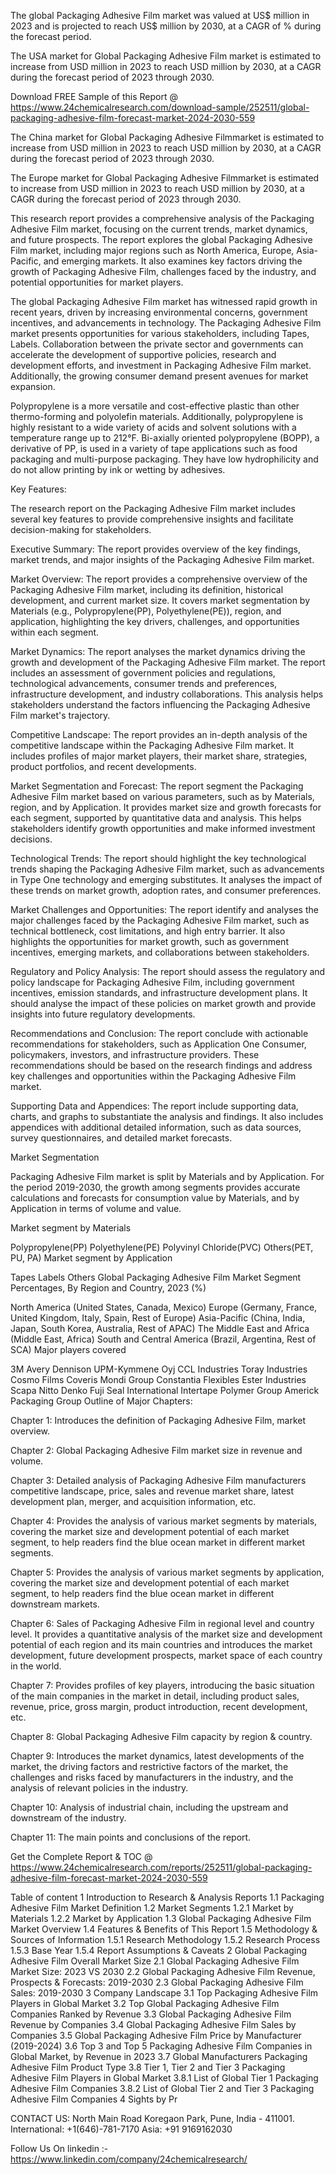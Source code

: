 The global Packaging Adhesive Film market was valued at US$ million in 2023 and is projected to reach US$ million by 2030, at a CAGR of % during the forecast period.

The USA market for Global Packaging Adhesive Film market is estimated to increase from USD million in 2023 to reach USD million by 2030, at a CAGR during the forecast period of 2023 through 2030.

Download FREE Sample of this Report @ https://www.24chemicalresearch.com/download-sample/252511/global-packaging-adhesive-film-forecast-market-2024-2030-559

The China market for Global Packaging Adhesive Filmmarket is estimated to increase from USD million in 2023 to reach USD million by 2030, at a CAGR during the forecast period of 2023 through 2030.

The Europe market for Global Packaging Adhesive Filmmarket is estimated to increase from USD million in 2023 to reach USD million by 2030, at a CAGR during the forecast period of 2023 through 2030.

This research report provides a comprehensive analysis of the Packaging Adhesive Film market, focusing on the current trends, market dynamics, and future prospects. The report explores the global Packaging Adhesive Film market, including major regions such as North America, Europe, Asia-Pacific, and emerging markets. It also examines key factors driving the growth of Packaging Adhesive Film, challenges faced by the industry, and potential opportunities for market players.

The global Packaging Adhesive Film market has witnessed rapid growth in recent years, driven by increasing environmental concerns, government incentives, and advancements in technology. The Packaging Adhesive Film market presents opportunities for various stakeholders, including Tapes, Labels. Collaboration between the private sector and governments can accelerate the development of supportive policies, research and development efforts, and investment in Packaging Adhesive Film market. Additionally, the growing consumer demand present avenues for market expansion.

Polypropylene is a more versatile and cost-effective plastic than other thermo-forming and polyolefin materials. Additionally, polypropylene is highly resistant to a wide variety of acids and solvent solutions with a temperature range up to 212°F. Bi-axially oriented polypropylene (BOPP), a derivative of PP, is used in a variety of tape applications such as food packaging and multi-purpose packaging. They have low hydrophilicity and do not allow printing by ink or wetting by adhesives.

Key Features:

The research report on the Packaging Adhesive Film market includes several key features to provide comprehensive insights and facilitate decision-making for stakeholders.

Executive Summary: The report provides overview of the key findings, market trends, and major insights of the Packaging Adhesive Film market.

Market Overview: The report provides a comprehensive overview of the Packaging Adhesive Film market, including its definition, historical development, and current market size. It covers market segmentation by Materials (e.g., Polypropylene(PP), Polyethylene(PE)), region, and application, highlighting the key drivers, challenges, and opportunities within each segment.

Market Dynamics: The report analyses the market dynamics driving the growth and development of the Packaging Adhesive Film market. The report includes an assessment of government policies and regulations, technological advancements, consumer trends and preferences, infrastructure development, and industry collaborations. This analysis helps stakeholders understand the factors influencing the Packaging Adhesive Film market's trajectory.

Competitive Landscape: The report provides an in-depth analysis of the competitive landscape within the Packaging Adhesive Film market. It includes profiles of major market players, their market share, strategies, product portfolios, and recent developments.

Market Segmentation and Forecast: The report segment the Packaging Adhesive Film market based on various parameters, such as by Materials, region, and by Application. It provides market size and growth forecasts for each segment, supported by quantitative data and analysis. This helps stakeholders identify growth opportunities and make informed investment decisions.

Technological Trends: The report should highlight the key technological trends shaping the Packaging Adhesive Film market, such as advancements in Type One technology and emerging substitutes. It analyses the impact of these trends on market growth, adoption rates, and consumer preferences.

Market Challenges and Opportunities: The report identify and analyses the major challenges faced by the Packaging Adhesive Film market, such as technical bottleneck, cost limitations, and high entry barrier. It also highlights the opportunities for market growth, such as government incentives, emerging markets, and collaborations between stakeholders.

Regulatory and Policy Analysis: The report should assess the regulatory and policy landscape for Packaging Adhesive Film, including government incentives, emission standards, and infrastructure development plans. It should analyse the impact of these policies on market growth and provide insights into future regulatory developments.

Recommendations and Conclusion: The report conclude with actionable recommendations for stakeholders, such as Application One Consumer, policymakers, investors, and infrastructure providers. These recommendations should be based on the research findings and address key challenges and opportunities within the Packaging Adhesive Film market.

Supporting Data and Appendices: The report include supporting data, charts, and graphs to substantiate the analysis and findings. It also includes appendices with additional detailed information, such as data sources, survey questionnaires, and detailed market forecasts.

Market Segmentation

Packaging Adhesive Film market is split by Materials and by Application. For the period 2019-2030, the growth among segments provides accurate calculations and forecasts for consumption value by Materials, and by Application in terms of volume and value.

Market segment by Materials

Polypropylene(PP)
Polyethylene(PE)
Polyvinyl Chloride(PVC)
Others(PET, PU, PA)
Market segment by Application

Tapes
Labels
Others
Global Packaging Adhesive Film Market Segment Percentages, By Region and Country, 2023 (%)

North America (United States, Canada, Mexico)
Europe (Germany, France, United Kingdom, Italy, Spain, Rest of Europe)
Asia-Pacific (China, India, Japan, South Korea, Australia, Rest of APAC)
The Middle East and Africa (Middle East, Africa)
South and Central America (Brazil, Argentina, Rest of SCA)
Major players covered

3M
Avery Dennison
UPM-Kymmene Oyj
CCL Industries
Toray Industries
Cosmo Films
Coveris
Mondi Group
Constantia Flexibles
Ester Industries
Scapa
Nitto Denko
Fuji Seal International
Intertape Polymer Group
Americk Packaging Group
Outline of Major Chapters:

Chapter 1: Introduces the definition of Packaging Adhesive Film, market overview.

Chapter 2: Global Packaging Adhesive Film market size in revenue and volume.

Chapter 3: Detailed analysis of Packaging Adhesive Film manufacturers competitive landscape, price, sales and revenue market share, latest development plan, merger, and acquisition information, etc.

Chapter 4: Provides the analysis of various market segments by materials, covering the market size and development potential of each market segment, to help readers find the blue ocean market in different market segments.

Chapter 5: Provides the analysis of various market segments by application, covering the market size and development potential of each market segment, to help readers find the blue ocean market in different downstream markets.

Chapter 6: Sales of Packaging Adhesive Film in regional level and country level. It provides a quantitative analysis of the market size and development potential of each region and its main countries and introduces the market development, future development prospects, market space of each country in the world.

Chapter 7: Provides profiles of key players, introducing the basic situation of the main companies in the market in detail, including product sales, revenue, price, gross margin, product introduction, recent development, etc.

Chapter 8: Global Packaging Adhesive Film capacity by region & country.

Chapter 9: Introduces the market dynamics, latest developments of the market, the driving factors and restrictive factors of the market, the challenges and risks faced by manufacturers in the industry, and the analysis of relevant policies in the industry.

Chapter 10: Analysis of industrial chain, including the upstream and downstream of the industry.

Chapter 11: The main points and conclusions of the report.

Get the Complete Report & TOC @ https://www.24chemicalresearch.com/reports/252511/global-packaging-adhesive-film-forecast-market-2024-2030-559

Table of content
1 Introduction to Research & Analysis Reports
1.1 Packaging Adhesive Film Market Definition
1.2 Market Segments
1.2.1 Market by Materials
1.2.2 Market by Application
1.3 Global Packaging Adhesive Film Market Overview
1.4 Features & Benefits of This Report
1.5 Methodology & Sources of Information
1.5.1 Research Methodology
1.5.2 Research Process
1.5.3 Base Year
1.5.4 Report Assumptions & Caveats
2 Global Packaging Adhesive Film Overall Market Size
2.1 Global Packaging Adhesive Film Market Size: 2023 VS 2030
2.2 Global Packaging Adhesive Film Revenue, Prospects & Forecasts: 2019-2030
2.3 Global Packaging Adhesive Film Sales: 2019-2030
3 Company Landscape
3.1 Top Packaging Adhesive Film Players in Global Market
3.2 Top Global Packaging Adhesive Film Companies Ranked by Revenue
3.3 Global Packaging Adhesive Film Revenue by Companies
3.4 Global Packaging Adhesive Film Sales by Companies
3.5 Global Packaging Adhesive Film Price by Manufacturer (2019-2024)
3.6 Top 3 and Top 5 Packaging Adhesive Film Companies in Global Market, by Revenue in 2023
3.7 Global Manufacturers Packaging Adhesive Film Product Type
3.8 Tier 1, Tier 2 and Tier 3 Packaging Adhesive Film Players in Global Market
3.8.1 List of Global Tier 1 Packaging Adhesive Film Companies
3.8.2 List of Global Tier 2 and Tier 3 Packaging Adhesive Film Companies
4 Sights by Pr

CONTACT US:
North Main Road Koregaon Park, Pune, India - 411001.
International: +1(646)-781-7170
Asia: +91 9169162030

Follow Us On linkedin :- https://www.linkedin.com/company/24chemicalresearch/
